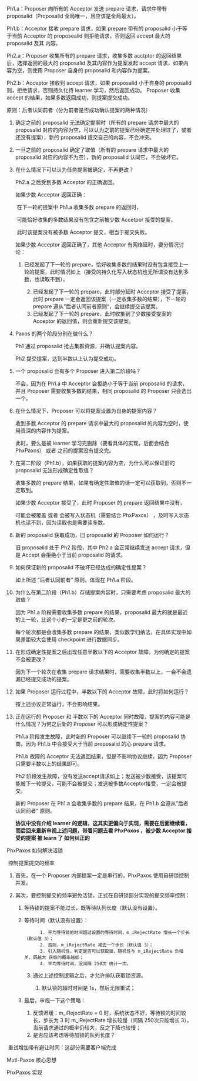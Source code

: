 Ph1.a：Proposer 向所有的 Acceptor 发送 prepare 请求，请求中带有 proposalid（Proposalid 全局唯一，且应该是全局最大）。

Ph1.b：Acceptor 接收 prepare 请求，如果 prepare 带有的 proposalid 小于等于当前 Acceptor 的 proposealid 则拒绝请求，否则返回 accept 最大的 proposalid 及其 内容。



Ph2.a：Proposer 收集所有的 prepare 请求，收集多数 acctptor 的返回结果后，选择返回的最大的 proposalid 及其内容作为提案发起 accept 请求，如果内容为空，则使用 Proposer 自身的 proposalid 和内容作为提案。

Ph2.b：Acceptor 接收到 accept 请求，如果 proposalid 小于自身的 proposalid 则，拒绝请求，否则持久化待 learner 学习，然后返回成功。 Proposer 收集 accept 的结果，如果多数返回成功，则提案提交成功。



原则：后者认同前者（分为前者是否成功确认提案的两种情况）

1. 确定之前的 proposalid 无法确定提案时（所有的 prepare 请求中最大的 proposalid 对应的内容为空，可以认为之前的提案已经确定并处理过了，或者还没有提案），新的 proposalid 提交自己的内容，不会冲突。
2. 一旦之前的 proposalid 确定了取值（所有的 prepare 请求中最大的 proposalid 对应的内容不为空），新的 proposalid 认同它，不会破坏它。



1. 在什么情况下可以认为任务提案被确定，不再更改？

   Ph2.a 之后受到多数 Acceptor 的正确返回。

   如果少数 Acceptor 返回正确：

   ​	在下一轮的提案中 Ph1.a 收集多数 prepare 的返回时，

   ​	可能恰好收集的多数结果没有包含之前被少数 Accetpor 接受的提案，

   ​	此时该提案没有被多数 Acceptor 提交，相当于提交失败。

   如果少数 Acceptor 返回正确了，其他 Acceptor 有网络延时，要分情况讨论：

   1. 已经发起了下一轮的 prepare，恰好收集多数的结果时没有包含接受上一轮的提案，此时情况如上（接受的持久化写入状态机也无所谓没有达到多数，也读取不到）。

    	2. 已经发起了下一轮的 prepare，此时部分延时 Acceptor 接受了提案，此时 prepare 一定会返回该提案（一定收集多数的结果），下一轮的 prepare 遵从”后者认同前者原则“，会继续提交该提案。
    	3. 已经发起了下一轮的 prepare，此时收集到了少数接受提案的 Acceptor 的返回值，则会重新提交该提案。

2. Paxos 的两个阶段分别在做什么？

   Ph1 通过 proposalid 抢占集群资源，并确认提案内容。

   Ph2 提交提案，达到半数以上认为提交成功。

3. 一个 proposalid 会有多个 Proposer 进入第二阶段吗？

   不会，因为在 Ph1.a 中 Acceptor 会拒绝小于等于当前 proposalid 的请求，并且 Proposer 需要收集多数的结果，相同 proposalid 的 Proposer 只会选出一个。

4. 在什么情况下，Proposer 可以将提案设置为自身的提案内容？

   收到多数 Acceptor 的 prepare 请求中最大的 proposalid 的内容为空时，使用资深的内容作为提案。

   此时，要么是被 learner 学习完删除（要看具体的实现，后面会结合 PhxPaxos） 或者 之前的提案没有提交完。

5. 在第二阶段（Ph1.b），如果获取的提案内容为空，为什么可以保证旧的 proposalid 无法形成确定性取值？

   收集多数的 prepare 结果，如果有确定性取值的话一定可以获取到，否则不一定取到。

   如果少数 Acceptor 接受了，此时 Proposer 的 prepare 返回结果中没有，

   可能会被覆盖 或者 会被写入状态机（需要结合 PhxPaxos） ，及时写入状态机也读不到，因为读取也是需要读多数。

6. 新的 proposalid 获取成功，旧 proposalid 的 Proposer 如何运行？

   旧 proposalid 处于 Ph2 阶段，其中 Ph2.a 会正常继续发送 accept 请求，但是 Accept 会拒绝小于当前 proposalid 的请求。

7. 如何保证新的 proposalid 不破坏已经达成的确定性提案？

   如上所述 ”后者认同前者“ 原则，体现在 Ph1.a 阶段。

8. 为什么在第二阶段（Ph1.b）存储提案内容时，只需要考虑 proposalid 最大的取值？

   因为 Ph1.a 阶段需要收集多数 prepare 的结果，proposalid 最大的就是最近的上一轮，比这个小的一定是更之前的轮次。

   每个轮次都是会收集多数 prepare 的结果，类似数学归纳法，在具体实现中如果差距较大会使用 checkpoint 进行数据同步。

9. 在形成确定性提案之后出现任意半数以下的 Acceptor 故障，为何确定的提案不会被更改？

   因为下一个轮次在收集 prepare 请求结果时，需要收集半数以上，一会不会遗漏已经提交成功的提案。

10. 如果 Proposer 运行过程中，半数以下的 Acceptor 故障，此时将如何运行？

    按上述协议正常运行，不会影响结果。

11. 正在运行的 Proposer 和 半数以下的 Acceptor 同时故障，提案的内容可能是什么情况？为何之后新的 Proposer 可以形成确定性提案？

    Ph1.a 阶段发生故障，此时新的 Proposer 可以继续下一轮的 proposalid 协商，因为 Ph1.b 中会接受大于当前 proposalid 的心 prepare 请求。

    Ph1.b 故障的 Acceptor 无法返回结果，但是不影响协议继续，因为 Proposer 只需要半数以上的结果即可。

    Ph2 阶段发生故障，没有发送accept请求如上；发送被少数接受，该提案可能被下一轮提交，可能不会被提交；发送被多数Acceptor接受，一定会被提交。

    新的 Proposer 在 Ph1.a 会收集多数的 prepare 结果，在 Ph1.b 会遵从”后者认同前者“ 原则。

    

    **协议中没有介绍 learner 的逻辑，这其实更偏向于实现，需要在后面继续看，而后回来重新审视上述问题，带着问题去看 PhxPoxos ，被少数 Acceptor 接受的提案 被 learn 了 如何纠正的**



PhxPaxos 如何解决活锁

​	控制提案提交的频率

  1. 首先，在一个 Proposer 内部提案一定是串行的，PhxPaxos 使用自研锁控制并发。

  2. 其次，要控制提交的频率避免活锁，正式在自研锁部分实现的提交频率控制：

       1. 等待锁的提案不能过长，既等待队列长度（默认没有设置）。

       2. 等待时间（默认没有设置）：

            		1. 平均等待锁的时间超过设置的等待时间，m_iRejectRate 增长一个步长（默认值 3）；
            		2. 否则，m_iRejectRate 减去一个步长（默认值 3）；
            		3. 引入随机性，判定是否可以获取锁，随机性与 m_iRejectRate 负相关，既越大 获取的概率越低；
            		4. 平均等待时间，没间隔 250次 统计一次。

     		3. 通过上述控制逻辑之后，才允许排队获取锁资源。

          		1. 默认锁的超时时间是 1s，然后无限重试；

               

		3. 最后，审视一下这个策略：

     		1. 反馈迟缓：m_iRejectRate = 0 时，系统状态不好，等待锁的时间较长，步长为 3 时 m_iRejectRate 增长较慢（间隔 250次只能增长 3），当前请求通过的概率仍较大，反之下降也较慢；
     		2. 是否应该考虑等待加锁的队列长度？

     

​	重试增加带有避让时间：这部分需要客户端完成



Mutl-Paxos 核心思想



PhxPaxos 实现

















































